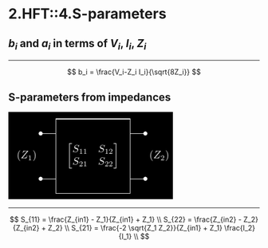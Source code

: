# 2.HFT::4.S-parameters

## $b_i$ and $a_i$ in terms of $V_i$, $I_i$, $Z_i$

***

$$
b_i = \frac{V_i-Z_i I_i}{\sqrt{8Z_i}}
$$

## S-parameters from impedances

![alt](img/S-params-Z.png)

***

$$
S_{11} = \frac{Z_{in1} - Z_1}{Z_{in1} + Z_1} \\
S_{22} = \frac{Z_{in2} - Z_2}{Z_{in2} + Z_2} \\
S_{21} = \frac{-2 \sqrt{Z_1 Z_2}}{Z_{in1} + Z_1} \frac{I_2}{I_1} \\
$$

